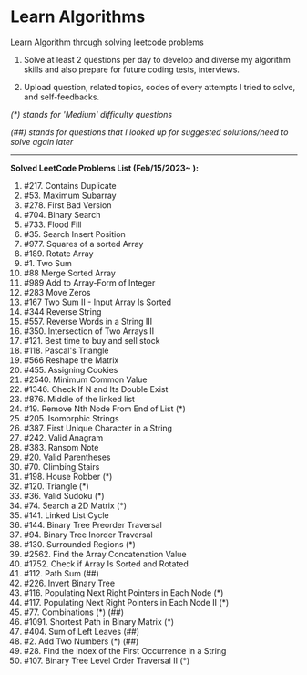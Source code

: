 # Learn Algorithms

Learn Algorithm through solving leetcode problems

1. Solve at least 2 questions per day to develop and diverse my algorithm skills and also prepare for future coding tests, interviews.

2. Upload question, related topics, codes of every attempts I tried to solve, and self-feedbacks.

_(*) stands for 'Medium' difficulty questions_

_(##) stands for questions that I looked up for suggested solutions/need to solve again later_

---

**Solved LeetCode Problems List (Feb/15/2023~ ):**

1. #217. Contains Duplicate
2. #53. Maximum Subarray
3. #278. First Bad Version
4. #704. Binary Search
5. #733. Flood Fill
6. #35. Search Insert Position
7. #977. Squares of a sorted Array
8. #189. Rotate Array 
9. #1. Two Sum
10. #88 Merge Sorted Array
11. #989 Add to Array-Form of Integer
12. #283 Move Zeros
13. #167 Two Sum II - Input Array Is Sorted
14. #344 Reverse String
15. #557. Reverse Words in a String III
16. #350. Intersection of Two Arrays II
17. #121. Best time to buy and sell stock
18. #118. Pascal's Triangle
19. #566 Reshape the Matrix
20. #455. Assigning Cookies
21. #2540. Minimum Common Value
22. #1346. Check If N and Its Double Exist
23. #876. Middle of the linked list
24. #19. Remove Nth Node From End of List (*)
25. #205. Isomorphic Strings
26. #387. First Unique Character in a String
27. #242. Valid Anagram
28. #383. Ransom Note
29. #20. Valid Parentheses
30. #70. Climbing Stairs
31. #198. House Robber (*)
32. #120. Triangle (*)
33. #36. Valid Sudoku (*)
34. #74. Search a 2D Matrix (*)
35. #141. Linked List Cycle
36. #144. Binary Tree Preorder Traversal
37. #94. Binary Tree Inorder Traversal
38. #130. Surrounded Regions (*)
39. #2562. Find the Array Concatenation Value
40. #1752. Check if Array Is Sorted and Rotated
41. #112. Path Sum (##)
42. #226. Invert Binary Tree
43. #116. Populating Next Right Pointers in Each Node (*)
44. #117. Populating Next Right Pointers in Each Node II (*)
45. #77. Combinations (*) (##)
46. #1091. Shortest Path in Binary Matrix (*)
47. #404. Sum of Left Leaves (##)
48. #2. Add Two Numbers (*) (##)
49. #28. Find the Index of the First Occurrence in a String
50. #107. Binary Tree Level Order Traversal II (*)
